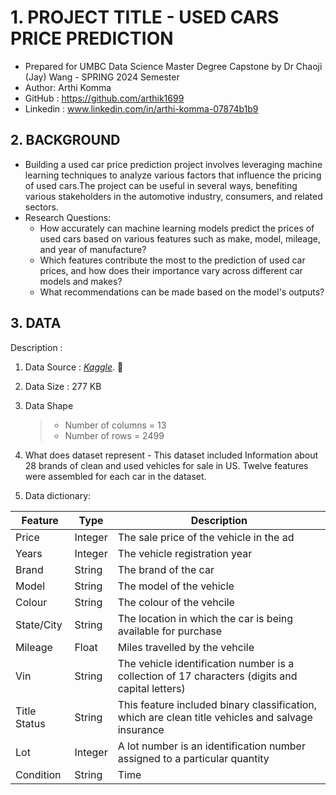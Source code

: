 # 1. PROJECT TITLE - USED CARS PRICE PREDICTION
- Prepared for UMBC Data Science Master Degree Capstone by Dr Chaoji (Jay) Wang - SPRING 2024 Semester
- Author: Arthi Komma
- GitHub : https://github.com/arthik1699
- Linkedin : www.linkedin.com/in/arthi-komma-07874b1b9


## 2. BACKGROUND
  - Building a used car price prediction project involves leveraging machine learning techniques to analyze various factors that influence the pricing of used cars.The project can be useful in several ways, benefiting various stakeholders in the automotive industry, consumers, and related sectors.
  - Research Questions:
    - How accurately can machine learning models predict the prices of used cars based on various features such as make, model, mileage, and year of manufacture?
    - Which features contribute the most to the prediction of used car prices, and how does their importance vary across different car models and makes?
    - What recommendations can be made based on the model's outputs?



## 3. DATA
Description : 

1. Data Source : *[Kaggle](https://www.kaggle.com/datasets/doaaalsenani/usa-cers-dataset)*. :link:

2. Data Size : 277 KB

3. Data Shape
   > - Number of columns =  13
   > - Number of rows    = 2499

4. What does dataset represent - This dataset included Information about 28 brands of clean and used vehicles for sale in US. Twelve features were assembled for each car in the dataset.

5. Data dictionary:
   
| Feature          | Type            | Description                                                                                              |
|------------------|-----------------|----------------------------------------------------------------------------------------------------------|
| Price            |Integer          | The sale price of the vehicle in the ad                                                                  |
| Years            | Integer         | The vehicle registration year                                                                            |
| Brand            | String          | The brand of the car                                                                                     |
| Model            | String          | The model of the vehicle                                                                                 |
| Colour           | String          | The colour of the vehcile                                                                                |
| State/City       | String          | The location in which the car is being available for purchase                                            |
| Mileage          | Float           | Miles travelled by the vehcile                                                                           |
| Vin              | String          | The vehicle identification number is a collection of 17 characters (digits and capital letters)          |
| Title Status     | String          | This feature included binary classification, which are clean title vehicles and salvage insurance        |
| Lot              | Integer         | A lot number is an identification number assigned to a particular quantity                               |
| Condition        | String          | Time                                                                                                     |

